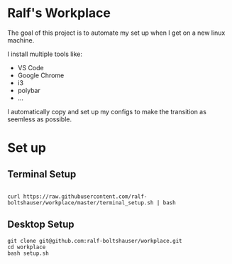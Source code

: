 # Ralf's Workplace 
The goal of this project is to automate my set up when I get on a new linux machine.

I install multiple tools like: 
- VS Code
- Google Chrome
- i3
- polybar
- ...

I automatically copy and set up my configs to make the transition as seemless as possible. 

# Set up
## Terminal Setup
```

curl https://raw.githubusercontent.com/ralf-boltshauser/workplace/master/terminal_setup.sh | bash

```
## Desktop Setup
```
git clone git@github.com:ralf-boltshauser/workplace.git
cd workplace
bash setup.sh
```

